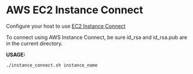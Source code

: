 # AWS EC2 Instance Connect

Configure your host to use [EC2 Instance Connect](https://docs.aws.amazon.com/AWSEC2/latest/UserGuide/ec2-instance-connect-set-up.html)



To connect using AWS Instance Connect, be sure id_rsa and id_rsa.pub are in the current directory.

**USAGE:** 
```
./instance_connect.sh instance_name
```
